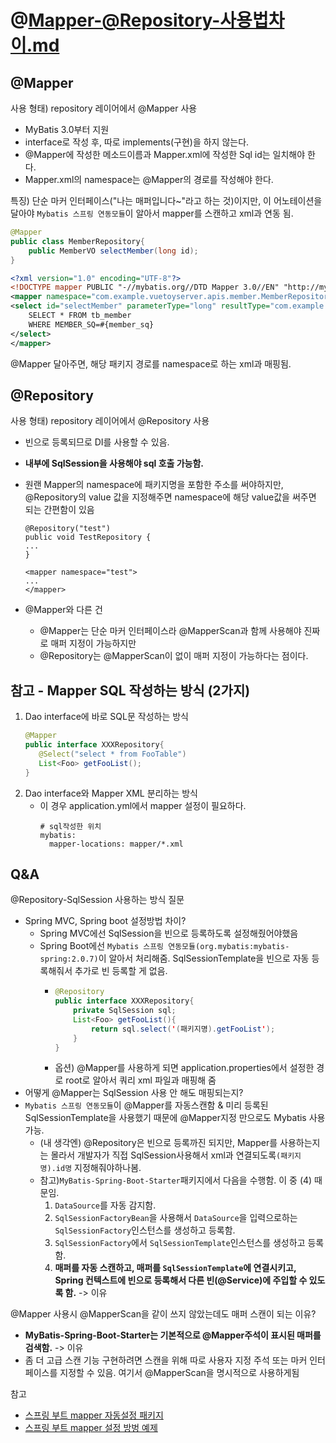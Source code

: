# @Mapper-@Repository-사용법차이.md

## @Mapper  
사용 형태) repository 레이어에서 @Mapper 사용
- MyBatis 3.0부터 지원
- interface로 작성 후, 따로 implements(구현)을 하지 않는다.
- @Mapper에 작성한 메소드이름과 Mapper.xml에 작성한 Sql id는 일치해야 한다. 
- Mapper.xml의 namespace는 @Mapper의 경로를 작성해야 한다.

특징) 단순 마커 인터페이스("나는 매퍼입니다~"라고 하는 것)이지만, 이 어노테이션을 달아야 `Mybatis 스프링 연동모듈`이 알아서 mapper를 스캔하고 xml과 연동 됨.
```java
@Mapper
public class MemberRepository{
    public MemberVO selectMember(long id);
}
```

```xml
<?xml version="1.0" encoding="UTF-8"?>
<!DOCTYPE mapper PUBLIC "-//mybatis.org//DTD Mapper 3.0//EN" "http://mybatis.org/dtd/mybatis-3-mapper.dtd">
<mapper namespace="com.example.vuetoyserver.apis.member.MemberRepository">
<select id="selectMember" parameterType="long" resultType="com.example.vuetoyserver.apis.member.MemberVO">
    SELECT * FROM tb_member
    WHERE MEMBER_SQ=#{member_sq}
</select>
</mapper>
```
@Mapper 달아주면, 해당 패키지 경로를 namespace로 하는 xml과 매핑됨.

## @Repository
사용 형태) repository 레이어에서 @Repository 사용
- 빈으로 등록되므로 DI를 사용할 수 있음.
- **내부에 SqlSession을 사용해야 sql 호출 가능함.**
- 원랜 Mapper의 namespace에 패키지명을 포함한 주소를 써야하지만, @Repository의 value 값을 지정해주면 namespace에 해당 value값을 써주면 되는 간편함이 있음
  ```
  @Repository("test")
  public void TestRepository {
  ...
  }
  
  <mapper namespace="test">
  ...
  </mapper>
  ```

- @Mapper와 다른 건 
  - @Mapper는 단순 마커 인터페이스라 @MapperScan과 함께 사용해야 진짜로 매퍼 지정이 가능하지만 
  - @Repository는 @MapperScan이 없이 매퍼 지정이 가능하다는 점이다.

## 참고 - Mapper SQL 작성하는 방식 (2가지)
  1. Dao interface에 바로 SQL문 작성하는 방식
     ```java
     @Mapper
     public interface XXXRepository{
        @Select("select * from FooTable")
        List<Foo> getFooList();
     }
     ```
  2. Dao interface와 Mapper XML 분리하는 방식
     - 이 경우 application.yml에서 mapper 설정이 필요하다.
       ```
       # sql작성한 위치
       mybatis:
         mapper-locations: mapper/*.xml
       ```
## Q&A
@Repository-SqlSession 사용하는 방식 질문
  - Spring MVC, Spring boot 설정방법 차이?
    - Spring MVC에선 SqlSession을 빈으로 등록하도록 설정해줬어야했음
    - Spring Boot에선 `Mybatis 스프링 연동모듈(org.mybatis:mybatis-spring:2.0.7)`이 알아서 처리해줌. SqlSessionTemplate을 빈으로 자동 등록해줘서 추가로 빈 등록할 게 없음.
      - ```java
        @Repository
        public interface XXXRepository{
            private SqlSession sql;
            List<Foo> getFooList(){
                return sql.select('(패키지명).getFooList');
            }
        }
        ```
      - 옵션) @Mapper를 사용하게 되면 application.properties에서 설정한 경로 root로 알아서 쿼리 xml 파일과 매핑해 줌
  - 어떻게 @Mapper는 SqlSession 사용 안 해도 매핑되는지?
  - `Mybatis 스프링 연동모듈`이 @Mapper를 자동스캔함 & 미리 등록된 SqlSessionTemplate을 사용했기 때문에 @Mapper지정 만으로도 Mybatis 사용가능.
    - (내 생각엔) @Repository은 빈으로 등록까진 되지만, Mapper를 사용하는지는 몰라서 개발자가 직접 SqlSession사용해서 xml과 연결되도록`(패키지명).id명` 지정해줘야하나봄.
    - 참고)`MyBatis-Spring-Boot-Starter`패키지에서 다음을 수행함. 이 중 (4) 때문임.
      1) `DataSource`를 자동 감지함.
      2) `SqlSessionFactoryBean`을 사용해서 `DataSource`을 입력으로하는 `SqlSessionFactory`인스턴스를 생성하고 등록함. 
      3) `SqlSessionFactory`에서 `SqlSessionTemplate`인스턴스를 생성하고 등록함.  
      4) **매퍼를 자동 스캔하고, 매퍼를 `SqlSessionTemplate`에 연결시키고, Spring 컨텍스트에 빈으로 등록해서 다른 빈(@Service)에 주입할 수 있도록 함.** -> 이유

@Mapper 사용시 @MapperScan을 같이 쓰지 않았는데도 매퍼 스캔이 되는 이유?
  - **MyBatis-Spring-Boot-Starter는 기본적으로 @Mapper주석이 표시된 매퍼를 검색함.**  -> 이유
  - 좀 더 고급 스캔 기능 구현하려면 스캔을 위해 따로 사용자 지정 주석 또는 마커 인터페이스를 지정할 수 있음. 여기서 @MapperScan을 명시적으로 사용하게됨

참고
- [스프링 부트 mapper 자동설정 패키지](http://mybatis.org/spring-boot-starter/mybatis-spring-boot-autoconfigure/#quick-setup)
- [스프링 부트 mapper 설정 방벙 예제](https://gaemi606.tistory.com/entry/Spring-Boot-MyBatis-%EC%97%B0%EB%8F%99)
